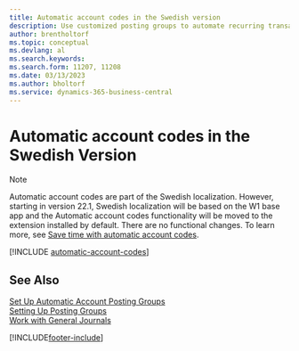 ```yaml
---
title: Automatic account codes in the Swedish version
description: Use customized posting groups to automate recurring transactions in journals, sales documents, or purchase documents in the Swedish version.
author: brentholtorf
ms.topic: conceptual
ms.devlang: al
ms.search.keywords:
ms.search.form: 11207, 11208
ms.date: 03/13/2023
ms.author: bholtorf
ms.service: dynamics-365-business-central
---
```

# Automatic account codes in the Swedish Version

> [!NOTE]
> Automatic account codes are part of the Swedish localization. However, starting in version 22.1, Swedish localization will be based on the W1 base app and the Automatic account codes functionality will be moved to the extension installed by default. There are no functional changes. To learn more, see [Save time with automatic account codes](automatic-account-codes.md).  

[!INCLUDE [automatic-account-codes](../includes/FISE/automatic-account-codes.md)]

## See Also

[Set Up Automatic Account Posting Groups](how-to-set-up-automatic-account-posting-groups.md)  
[Setting Up Posting Groups](../../finance-posting-groups.md)  
[Work with General Journals](../../ui-work-general-journals.md)  


[!INCLUDE[footer-include](../../includes/footer-banner.md)]
